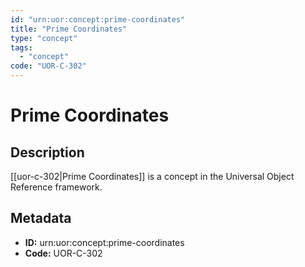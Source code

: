 ```yaml
---
id: "urn:uor:concept:prime-coordinates"
title: "Prime Coordinates"
type: "concept"
tags:
  - "concept"
code: "UOR-C-302"
---
```


# Prime Coordinates

## Description

[[uor-c-302|Prime Coordinates]] is a concept in the Universal Object Reference framework.

## Metadata

- **ID:** urn:uor:concept:prime-coordinates
- **Code:** UOR-C-302
